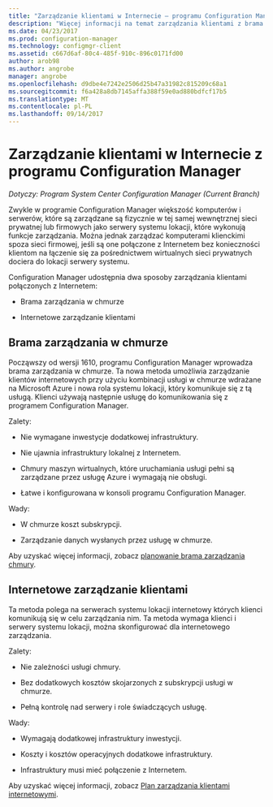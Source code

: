 ```yaml
---
title: "Zarządzanie klientami w Internecie — programu Configuration Manager | Dokumentacja firmy Microsoft"
description: "Więcej informacji na temat zarządzania klientami z brama zarządzania w chmurze i zarządzania klientami internetowymi w programie Configuration Manager."
ms.date: 04/23/2017
ms.prod: configuration-manager
ms.technology: configmgr-client
ms.assetid: c667d6af-80c4-485f-910c-896c0171fd00
author: arob98
ms.author: angrobe
manager: angrobe
ms.openlocfilehash: d9dbe4e7242e2506d25b47a31982c815209c68a1
ms.sourcegitcommit: f6a428a8db7145affa388f59e0ad880bdfcf17b5
ms.translationtype: MT
ms.contentlocale: pl-PL
ms.lasthandoff: 09/14/2017
---
```

# <a name="manage-clients-on-the-internet-with-configuration-manager"></a>Zarządzanie klientami w Internecie z programu Configuration Manager

*Dotyczy: Program System Center Configuration Manager (Current Branch)*

Zwykle w programie Configuration Manager większość komputerów i serwerów, które są zarządzane są fizycznie w tej samej wewnętrznej sieci prywatnej lub firmowych jako serwery systemu lokacji, które wykonują funkcje zarządzania. Można jednak zarządzać komputerami klienckimi spoza sieci firmowej, jeśli są one połączone z Internetem bez konieczności klientom na łączenie się za pośrednictwem wirtualnych sieci prywatnych dociera do lokacji serwery systemu.

Configuration Manager udostępnia dwa sposoby zarządzania klientami połączonych z Internetem:

-   Brama zarządzania w chmurze

-   Internetowe zarządzanie klientami

## <a name="cloud-management-gateway"></a>Brama zarządzania w chmurze

Począwszy od wersji 1610, programu Configuration Manager wprowadza brama zarządzania w chmurze. Ta nowa metoda umożliwia zarządzanie klientów internetowych przy użyciu kombinacji usługi w chmurze wdrażane na Microsoft Azure i nowa rola systemu lokacji, który komunikuje się z tą usługą. Klienci używają następnie usługę do komunikowania się z programem Configuration Manager.

Zalety:

-   Nie wymagane inwestycje dodatkowej infrastruktury.

-   Nie ujawnia infrastruktury lokalnej z Internetem.

-   Chmury maszyn wirtualnych, które uruchamiania usługi pełni są zarządzane przez usługę Azure i wymagają nie obsługi.

-   Łatwe i konfigurowana w konsoli programu Configuration Manager.

Wady:

-   W chmurze koszt subskrypcji.

-   Zarządzanie danych wysłanych przez usługę w chmurze.

Aby uzyskać więcej informacji, zobacz [planowanie brama zarządzania chmury](plan-cloud-management-gateway.md).

## <a name="internet-based-client-management"></a>Internetowe zarządzanie klientami

Ta metoda polega na serwerach systemu lokacji internetowy których klienci komunikują się w celu zarządzania nim. Ta metoda wymaga klienci i serwery systemu lokacji, można skonfigurować dla internetowego zarządzania.

Zalety:

-   Nie zależności usługi chmury.

-   Bez dodatkowych kosztów skojarzonych z subskrypcji usługi w chmurze.

-   Pełną kontrolę nad serwery i role świadczących usługę.

Wady:

-   Wymagają dodatkowej infrastruktury inwestycji.

-   Koszty i kosztów operacyjnych dodatkowe infrastruktury.

-   Infrastruktury musi mieć połączenie z Internetem.

Aby uzyskać więcej informacji, zobacz [Plan zarządzania klientami internetowymi](plan-internet-based-client-management.md).
